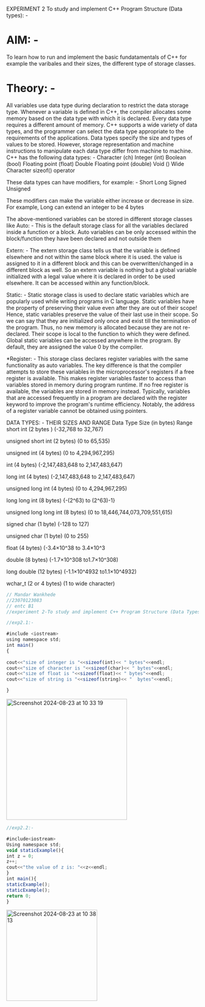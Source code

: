 EXPERIMENT 2 To study and implement C++ Program Structure (Data types): -

# AIM: -
To learn how to run and implement the basic fundatamentals of C++ for example the varibales and their sizes, the different type of storage classes.

# Theory: -
All variables use data type during declaration to restrict the data storage type. Whenever a variable is defined in C++, the compiler allocates some memory based on the data type with which it is declared. Every data type requires a different amount of memory. C++ supports a wide variety of data types, and the programmer can select the data type appropriate to the requirements of the applications. Data types specify the size and types of values to be stored. However, storage representation and machine instructions to manipulate each data type differ from machine to machine. C++ has the following data types: - Character (ch) Integer (int) Boolean (bool) Floating point (float) Double Floating point (double) Void () Wide Character sizeof() operator

These data types can have modifiers, for example: - Short Long Signed Unsigned

These modifiers can make the variable either increase or decrease in size. For example, Long can extend an integer to be 4 bytes

The above-mentioned variables can be stored in different storage classes like Auto: - This is the default storage class for all the variables declared inside a function or a block. Auto variables can be only accessed within the block/function they have been declared and not outside them

Extern: - The extern storage class tells us that the variable is defined elsewhere and not within the same block where it is used. the value is assigned to it in a different block and this can be overwritten/changed in a different block as well. So an extern variable is nothing but a global variable initialized with a legal value where it is declared in order to be used elsewhere. It can be accessed within any function/block.

 Static: -
Static storage class is used to declare static variables which are popularly used while writing programs in C language. Static variables have the property of preserving their value even after they are out of their scope! Hence, static variables preserve the value of their last use in their scope. So we can say that they are initialized only once and exist till the termination of the program. Thus, no new memory is allocated because they are not re-declared. Their scope is local to the function to which they were defined. Global static variables can be accessed anywhere in the program. By default, they are assigned the value 0 by the compiler.

*Register: - This storage class declares register variables with the same functionality as auto variables. The key difference is that the compiler attempts to store these variables in the microprocessor's registers if a free register is available. This makes register variables faster to access than variables stored in memory during program runtime. If no free register is available, the variables are stored in memory instead. Typically, variables that are accessed frequently in a program are declared with the register keyword to improve the program's runtime efficiency. Notably, the address of a register variable cannot be obtained using pointers.

DATA TYPES: -
THEIR SIZES AND RANGE Data Type Size (in bytes) Range short int (2 bytes ) (-32,768 to 32,767)

unsigned short int (2 bytes) (0 to 65,535)

unsigned int (4 bytes) (0 to 4,294,967,295)

int (4 bytes) (-2,147,483,648 to 2,147,483,647)

long int (4 bytes) (-2,147,483,648 to 2,147,483,647)

unsigned long int (4 bytes) (0 to 4,294,967,295)

long long int (8 bytes) {-(2^63) to (2^63)-1}

unsigned long long int (8 bytes) (0 to 18,446,744,073,709,551,615)

signed char (1 byte) (-128 to 127)

unsigned char (1 byte) (0 to 255)

float (4 bytes) (-3.4×10^38 to 3.4×10^3

double (8 bytes) (-1.7×10^308 to1.7×10^308)

long double (12 bytes) (-1.1×10^4932 to1.1×10^4932)

wchar_t (2 or 4 bytes) (1 to wide character)



```javascript
// Mandar Wankhede
//23070123083
// entc B1
//experiment 2-To study and implement C++ Program Structure (Data Types)

//exp2.1:-

#include <iostream>
using namespace std;
int main()
{ 
 
cout<<"size of integer is "<<sizeof(int)<< " bytes"<<endl;
cout<<"size of character is "<<sizeof(char)<< " bytes"<<endl;
cout<<"size of float is "<<sizeof(float)<< " bytes"<<endl;
cout<<"size of string is "<<sizeof(string)<< "  bytes"<<endl;

}
```
<img width="316" alt="Screenshot 2024-08-23 at 10 33 19" src="https://github.com/user-attachments/assets/5b8a3320-052a-4361-862c-b659120cde85">

```javascript
//exp2.2:-

#include<iostream>
Using namespace std;
void staticExample(){
int z = 0;
z++;
cout<<"the value of z is: "<<z<<endl;
}
int main(){
staticExample();
staticExample();
return 0;
}
```
<img width="238" alt="Screenshot 2024-08-23 at 10 38 13" src="https://github.com/user-attachments/assets/113e8c7d-287b-45da-8fb8-35cd7ff26c14">
